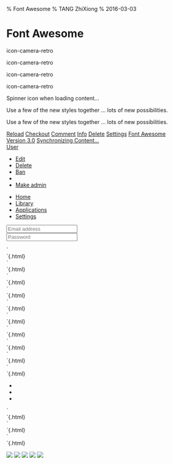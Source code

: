 % Font Awesome
% TANG ZhiXiong
% 2016-03-03

Font Awesome
============

<link rel="stylesheet" href="font-awesome.min.css">
<link rel="stylesheet" type="text/css" href="csshake.min.css">

<p><i class="icon-camera-retro icon-large"></i> icon-camera-retro</p>
<p><i class="icon-camera-retro icon-2x"></i> icon-camera-retro</p>
<p><i class="icon-camera-retro icon-3x"></i> icon-camera-retro</p>
<p><i class="icon-camera-retro icon-4x"></i> icon-camera-retro</p>

<i class="icon-spinner icon-spin"></i> Spinner icon when loading content...

<i class="icon-quote-left icon-4x pull-left icon-muted"></i>
Use a few of the new styles together ... lots of new possibilities.

<i class="icon-flag icon-4x pull-left icon-border"></i>
Use a few of the new styles together ... lots of new possibilities.

<a class="btn" href="#">
<i class="icon-repeat"></i> Reload</a>
<a class="btn btn-success" href="#">
<i class="icon-shopping-cart icon-large"></i> Checkout</a>
<a class="btn btn-large btn-primary" href="#">
<i class="icon-comment"></i> Comment</a>
<a class="btn btn-small btn-info" href="#">
<i class="icon-info-sign"></i> Info</a>
<a class="btn btn-danger" href="#">
<i class="icon-trash icon-large"></i> Delete</a>
<a class="btn btn-small" href="#">
<i class="icon-cog"></i> Settings</a>
<a class="btn btn-large btn-danger" href="#">
<i class="icon-flag icon-2x pull-left"></i>Font Awesome<br>Version 3.0</a>
<a class="btn btn-primary" href="#">
<i class="icon-refresh icon-spin"></i> Synchronizing Content...</a>

<div class="btn-group">
<a class="btn" href="#"><i class="icon-align-left"></i></a>
<a class="btn" href="#"><i class="icon-align-center"></i></a>
<a class="btn" href="#"><i class="icon-align-right"></i></a>
<a class="btn" href="#"><i class="icon-align-justify"></i></a>
</div>

<div class="btn-group open">
<a class="btn btn-primary" href="#"><i class="icon-user"></i> User</a>
<a class="btn btn-primary dropdown-toggle" data-toggle="dropdown" href="#"><span class="icon-caret-down"></span></a>
<ul class="dropdown-menu">
<li><a href="#"><i class="icon-pencil"></i> Edit</a></li>
<li><a href="#"><i class="icon-trash"></i> Delete</a></li>
<li><a href="#"><i class="icon-ban-circle"></i> Ban</a></li>
<li class="divider"></li>
<li><a href="#"><i class="i"></i> Make admin</a></li>
</ul>
</div>

<ul class="nav nav-list">
<li class="active"><a href="#"><i class="icon-home"></i> Home</a></li>
<li><a href="#"><i class="icon-book"></i> Library</a></li>
<li><a href="#"><i class="icon-pencil"></i> Applications</a></li>
<li><a href="#"><i class="icon-cogs"></i> Settings</a></li>
</ul>

<form>
<div class="input-prepend">
<span class="add-on"><i class="icon-envelope"></i></span>
<input class="span2" type="text" placeholder="Email address">
</div>
<div class="input-prepend">
<span class="add-on"><i class="icon-key"></i></span>
<input class="span2" type="password" placeholder="Password">
</div>
</form>

<div class="shake">`<div class="shake"></div>`{.html}</div>

<div class="shake-hard">`<div class="shake-hard"></div>`{.html}</div>

<div class="shake-slow">`<div class="shake-slow"></div>`{.html}</div>

<div class="shake-little">`<div class="shake-little"></div>`{.html}</div>

<div class="shake-horizontal">`<div class="shake-horizontal"></div>`{.html}</div>

<div class="shake-vertical">`<div class="shake-vertical"></div>`{.html}</div>

<div class="shake-rotate">`<div class="shake-rotate"></div>`{.html}</div>

<div class="shake-opacity">`<div class="shake-opacity"></div>`{.html}</div>

<div class="shake-crazy">`<div class="shake-crazy"></div>`{.html}</div>

<div class="shake-chunk">`<div class="shake-chunk"></div>`{.html}</div>

<ul class="shake-trigger">
<li class="shake-slow"></li>
<li class="shake-hard"></li>
<li class="shake"></li>
</ul>

<div class="shake-slow shake-constant">`<div class="shake-slow shake-constant"></div>`{.html}</div>

<div class="shake-slow shake-constant shake-constant--hover">`<div class="shake-slow shake-constant shake-constant--hover"></div>`{.html}</div>

<div class="shake-crazy shake-freeze">`<div class="shake-crazy shake-freeze"></div>`{.html}</div>

![](http://whudoc.qiniudn.com/Arya,_Ned_and_Syrio_1x03.jpg)
![](http://imglf1.nosdn.127.net/img/cXkrRlR2ZnlJNE9raGNPN1paQW9WVlRpdWxkYzdrV0NQeURHc1Jsa3lvcHZkNExvWHZYeTJRPT0.jpg)
![](http://imglf1.ph.126.net/cwIybKL52HS4xNothaJ51Q==/6630858858491804302.png)
![](http://imglf0.ph.126.net/kETApM6JtGP8cKBfoYa0rA==/6630746708305772145.png)
![](http://imglf2.ph.126.net/wawOa-zm9j44GJSMdKS3dw==/6630616965933693962.png)
